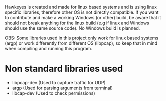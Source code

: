 Hawkeyes is created and made for linux based systems and is using linux specific libraries,
therefore  other OS is not directly compatible. If you want to contribute and make a working Windows (or other)
build, be aware that it should not break anything for the linux build (e.g if linux and Windows should use the same source code).
No Windows build is planned.

OBS: Some libraries used in this project only work for linux based systems (argp) or work differently from different OS (libpcap),
so keep that in mind when compiling and running this program.


# Non standard libraries used
* libpcap-dev (Used to capture traffic for UDP)
* argp (Used for parsing arguments from terminal)
* libcap-dev (Used to check permissions)

